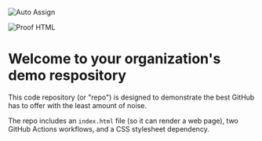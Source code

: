 ![Auto Assign](https://github.com/UMM-CSci-2101-F25/demo-repository/actions/workflows/auto-assign.yml/badge.svg)

![Proof HTML](https://github.com/UMM-CSci-2101-F25/demo-repository/actions/workflows/proof-html.yml/badge.svg)

# Welcome to your organization's demo respository
This code repository (or "repo") is designed to demonstrate the best GitHub has to offer with the least amount of noise.

The repo includes an `index.html` file (so it can render a web page), two GitHub Actions workflows, and a CSS stylesheet dependency.
